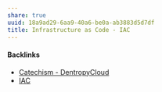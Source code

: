 ```yaml
---
share: true
uuid: 18a9ad29-6aa9-40a6-be0a-ab3883d5d7df
title: Infrastructure as Code - IAC
---
```

#### Backlinks

* [Catechism - DentropyCloud](/38fd56a5-a10e-492c-9bbc-8b1ff8deec0a)
* [IAC](/60d2a648-ff72-4b5f-8dd3-f9f1ef5b80d4)